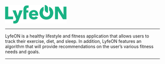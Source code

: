 <img src="https://github.com/davidcao1337/senior-design/blob/main/lyfeon-logo.png" width=200>

----

LyfeON is a healthy lifestyle and fitness application that allows users to track their exercise, diet, and sleep. In addition, LyfeON features an algorithm that will provide recommendations on the user’s various fitness needs and goals.

----
